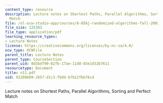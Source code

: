 ```yaml
---
content_type: resource
description: Lecture notes on Shortest Paths, Parallel Algorithms, Sorting and Perfect
  Match
file: /ol-ocw-studio-app/courses/6-856j-randomized-algorithms-fall-2002/922886092657d1c3fb9db7b12fbb76cd_n11.pdf
file_size: 125383
file_type: application/pdf
learning_resource_types:
- Lecture Notes
license: https://creativecommons.org/licenses/by-nc-sa/4.0/
ocw_type: OCWFile
parent_title: Lecture Notes
parent_type: CourseSection
parent_uid: 8d3bdf99-82fb-17ae-11d8-85e1d32b7611
resourcetype: Document
title: n11.pdf
uid: 92288609-2657-d1c3-fb9d-b7b12fbb76cd
---
```

Lecture notes on Shortest Paths, Parallel Algorithms, Sorting and Perfect Match